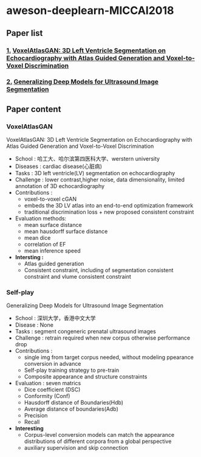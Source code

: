 # aweson-deeplearn-MICCAI2018

## Paper list

### [1.](#VoxelAtlasGAN) [VoxelAtlasGAN: 3D Left Ventricle Segmentation on Echocardiography with Atlas Guided Generation and Voxel-to-Voxel Discrimination](http://cn.arxiv.org/abs/1806.03619)

### [2.](#Self-play) [Generalizing Deep Models for Ultrasound Image Segmentation](https://www.researchgate.net/publication/327629404_Generalizing_Deep_Models_for_Ultrasound_Image_Segmentation_21st_International_Conference_Granada_Spain_September_16-20_2018_Proceedings_Part_IV)


## Paper content

### VoxelAtlasGAN
VoxelAtlasGAN: 3D Left Ventricle Segmentation on Echocardiography with Atlas Guided Generation and Voxel-to-Voxel Discrimination
 
 - School : 哈工大、哈尔滨第四医科大学、werstern university
 - Diseases : cardiac disease(心脏病)
 - Tasks : 3D left ventricle(LV) segmentation on echocardiography
 - Challenge : lower contrast,higher noise, data dimensionality, limited annotation of 3D echocardiography
 - Contributions :
   - voxel-to-voxel cGAN
   - embeds the 3D LV atlas into an end-to-end optimization framework
   - traditional discrimination loss + new proposed consistent constraint
 - Evaluation methods:
   - mean surface distance
   - mean hausdorff surface distance
   - mean dice
   - correlation of EF
   - mean inference speed
 - **Intersting :** 
   - Atlas guided generation
   - Consistent constraint, including of segmentation consistent constraint and vlume consistent constraint
   

### Self-play
Generalizing Deep Models for Ultrasound Image Segmentation

 - School : 深圳大学，香港中文大学
 - Disease : None
 - Tasks : segment congeneric prenatal ultrasound images
 - Challenge : retrain required when new corpus otherwise performance drop
 - Contributions :
   - single img from target corpus needed, without modeling ppearance conversion in advance
   - Self-play training strategy to pre-train
   - Composite appearance and structure constraints
 - Evaluation : seven matrics
   - Dice coefficient (DSC)
   - Conformity (Conf)
   - Hausdorff distance of Boundaries(Hdb)
   - Average distance of boundaries(Adb)
   - Precision
   - Recall
 - **Interesting**
   - Corpus-level conversion models can match the appearance distributions of different corpora from a global perspective
   - auxiliary supervision and skip connection



